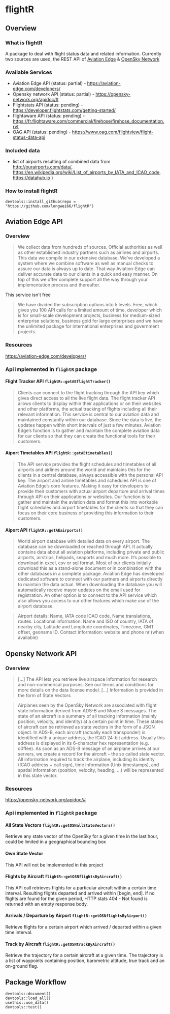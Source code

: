 # flightR

## Overview

### What is flightR

A package to deal with flight status data and related information.
Currently two sources are used, the REST API of [Aviation Edge](https://aviation-edge.com/developers/) & [OpenSky Network]()

### Available Services

- Aviation Edge API (status: partial) - https://aviation-edge.com/developers/
- Opensky network API (status: partial) - https://opensky-network.org/apidoc/#
- Flightstats API (status: pending) - https://developer.flightstats.com/getting-started/
- flightaware API (status: pending) - https://fr.flightaware.com/commercial/firehose/firehose_documentation.rvt
- OAG API (status: pending) - https://www.oag.com/flightview/flight-status-data-api

### Included data

- list of airports resulting of combined data from http://ourairports.com/data/, https://en.wikipedia.org/wiki/List_of_airports_by_IATA_and_ICAO_code, https://datahub.io )


### How to install flightR

`devtools::install_github(repo = "https://github.com/longwei66/flightR")`


## Aviation Edge API

### Overview

> We collect data from hundreds of sources. Official authorities as well as other established industry partners such as airlines and airports. This data we compile in our extensive database. We’ve developed a system where we combine software as well as manual checks to assure our data is always up to date. That way Aviation-Edge can deliver accurate data to our clients in a quick and easy manner. On top of this we offer complete support all the way through your implementation process and thereafter.

This service isn't free

> We have divided the subscription options into 5 levels. Free, which gives you 100 API calls for a limited amount of time, developer which is for small-scale development projects, business for medium-sized enterprise solutions, business gold for large enterprises and we have the unlimited package for international enterprises and government projects.

### Resources
https://aviation-edge.com/developers/

### Api implemented in `flightR` package


#### Flight Tracker API `flightR::getAEflightTracker()`

> Clients can connect to the flight tracking through the API key which gives direct access to all the live flight data. The flight tracker API allows clients to display within their applications or on their websites and other platforms, the actual tracking of flights including all their relevant information. This service is central to our aviation data and maintained constantly within our database. Since the data is live, the updates happen within short intervals of just a few minutes. Aviation Edge’s function is to gather and maintain the complete aviation data for our clients so that they can create the functional tools for their customers.

#### Aiport Timetables API `flightR::getAEtimetables()`

> The API service provides the flight schedules and timetables of all airports and airlines around the world and maintains this for the clients in a central database, always accessible with the personal API key. The airport and airline timetables and schedules API is one of Aviation Edge’s core features. Making it easy for developers to provide their customers with actual airport departure and arrival times through API on their applications or websites. Our function is to gather and maintain the aviation data and format this into workable flight schedules and airport timetables for the clients so that they can focus on their core business of providing this information to their customers.

#### Aiport API `flightR::getAEairports()`

> World airport database with detailed data on every airport. The database can be downloaded or reached through API. It actually contains data about all aviation platforms, including private and public airports, airstrips, helipads, seaports and much more. It’s possible to download in excel, csv or sql format. Most of our clients initially download this as a stand-alone document or in combination with the other databases in a complete package. Aviation Edge has developed dedicated software to connect with our partners and airports directly to maintain the data actual. When downloading the database you will automatically receive mayor updates on the email used for registration. An other option is to connect to the API service which also allows you access to our other features which make use of the airport database.

> Airport details: Name, IATA code ICAO code, Name translations, routes. Locational information: Name and ISO of country, IATA of nearby city, Latitude and Longitude coordinates, Timezone, GMT offset, geoname ID. Contact information: website and phone nr (when available)

## Opensky Network API

### Overview

> [...] The API lets you retrieve live airspace information for research and non-commerical purposes. See our terms and conditions for more details on the data license model. [...] Information is provided in the form of State Vectors

> Airplanes seen by the OpenSky Network are associated with flight state information derived from ADS-B and Mode S messages. The state of an aircraft is a summary of all tracking information (mainly position, velocity, and identity) at a certain point in time. These states of aircraft can be retrieved as state vectors in the form of a JSON object.
In ADS-B, each aircraft (actually each transponder) is identified with a unique address, the ICAO 24-bit address. Usually this address is displayed in its 6-character hex representation (e.g. c0ffee).
As soon as an ADS-B message of an airplane arrives at our servers, we create a record for the aircraft – the so called state vector. All information required to track the airplane, including its identity (ICAO address + call sign), time information (Unix timestamps), and spatial information (position, velocity, heading, …) will be represented in this state vector.


### Resources
https://opensky-network.org/apidoc/#

### Api implemented in `flightR` package

#### All State Vectors `flightR::getOSNallStateVectors()`
Retrieve any state vector of the OpenSky for a given time in the last hour, could be limited in a geographical bounding box

#### Own State Vector
This API will not be implemented in this project

#### Flights by Aircraft `flightR::getOSNflightsByAircraft()`
This API call retrieves flights for a particular aircraft within a certain time interval. Resulting flights departed and arrived within [begin, end]. If no flights are found for the given period, HTTP stats 404 - Not found is returned with an empty response body.

#### Arrivals / Departure by Airport `flightR::getOSNflightsByAirport()`

Retrieve flights for a certain airport which arrived / departed within a given time interval.


#### Track by Aircraft `flightR::getOSNtrackByAircraft()`

Retrieve the trajectory for a certain aircraft at a given time. The trajectory is a list of waypoints containing position, barometric altitude, true track and an on-ground flag.


## Package Workflow

```
devtools::document()
devtools::load_all()
usethis::use_data()
devtools::test()
```
